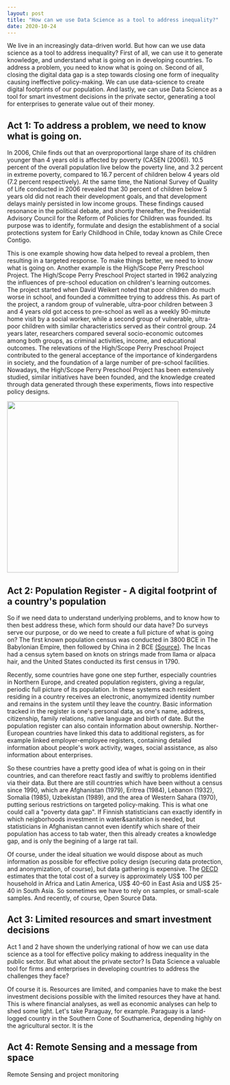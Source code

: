 ```yaml
---
layout: post
title: "How can we use Data Science as a tool to address inequality?"
date: 2020-10-24
---
```


We live in an increasingly data-driven world. But how can we use data science as a tool to address inequality? First of all, we can use it to generate knowledge, and understand what is going on in developing countries. To address a problem, you need to know what is going on. Second of all, closing the digital data gap is a step towards closing one form of inequality causing ineffective policy-making. We can use data-science to create digital footprints of our population. And lastly, we can use Data Science as a tool for smart investment decisions in the private sector, generating a tool for enterprises to generate value out of their money. 

## Act 1: To address a problem, we need to know what is going on. 

In 2006, Chile finds out that an overproportional large share of its children younger than 4 years old is affected by poverty (CASEN (2006)). 10.5 percent of the overall population live below the poverty line, and 3.2 percent in extreme poverty, compared to 16.7 percent of children below 4 years old (7.2 percent respectively). At the same time, the National Survey of Quality of Life conducted in 2006 revealed that 30 percent of children below 5 years old did not reach their development goals, and that development delays mainly persisted in low income groups. These findings caused resonance in the political debate, and shortly thereafter, the Presidential Advisory Council for the Reform of Policies for Children was founded. Its purpose was to identify, formulate and design the establishment of a social protections system for Early Childhood in Chile, today known as Chile Crece Contigo. 

This is one example showing how data helped to reveal a problem, then resulting in a targeted response. To make things better, we need to know what is going on. Another example is the High/Scope Perry Preschool Project. The High/Scope Perry Preschool Project started in 1962 analyzing the influences of pre-school education on children's learning outcomes. The project started when David Weikert noted that poor children do much worse in school, and founded a committee trying to address this. As part of the project, a random group of vulnerable, ultra-poor children between 3 and 4 years old got access to pre-school as well as a weekly 90-minute home visit by a social worker, while a second group of vulnerable, ultra-poor children with similar characteristics served as their control group. 24 years later, researchers compared several socio-economic outcomes among both groups, as criminal activities, income, and educational outcomes. The relevations of the High/Scope Perry Preschool Project contributed to the general acceptance of the importance of kindergardens in society, and the foundation of a large number of pre-school facilities. Nowadays, the High/Scope Perry Preschool Project has been extensively studied, similar initiatives have been founded, and the knowledge created through data generated through these experiments, flows into respective policy designs. 

<a href="https://highscope.org/wp-content/uploads/2020/03/DSC_0476-2048x1318.jpg"><img src="https://highscope.org/wp-content/uploads/2020/03/DSC_0476-2048x1318.jpg" align="center" width="400" ></a>

## Act 2: Population Register - A digital footprint of a country's population 

So if we need data to understand underlying problems, and to know how to then best address these, which form should our data have? Do surveys serve our purpose, or do we need to create a full picture of what is going on? The first known population census was conducted in 3800 BCE in The Babylonian Empire, then followed by China in 2 BCE [(Source)](https://www.prb.org/milestones-global-census-history/). The Incas had a census sytem based on knots on strings made from llama or alpaca hair, and the United States conducted its first census in 1790.

Recently, some countries have gone one step further, especially countries in Northern Europe, and created population registers, giving a regular, periodic full picture of its population. In these systems each resident residing in a country receives an electronic, anomymized identity number and remains in the system until they leave the country. Basic information tracked in the register is one's personal data, as one's name, address, citizenship, family relations, native language and birth of date. But the population register can also contain information about ownership. Norther-European countries have linked this data to additional registers, as for example linked employer-employee registers, containing detailed information about people's work activity, wages, social assistance, as also information about enterprises. 

So these countries have a pretty good idea of what is going on in their countries, and can therefore react fastly and swiftly to problems identified via their data. But there are still countries which have been without a census since 1990, which are Afghanistan (1979), Eritrea (1984), Lebanon (1932), Somalia (1985), Uzbekistan (1989), and the area of Western Sahara (1970), putting serious restrictions on targeted policy-making. This is what one could call a "poverty data gap". If Finnish statisticians can exactly identify in which neigborhoods investment in water&sanitation is needed, but statisticians in Afghanistan cannot even identify which share of their population has access to tab water, then this already creates a knowledge gap, and is only the begining of a large rat tail. 

Of course, under the ideal situation we would dispose about as much information as possible for effective policy design (securing data protection, and anonymization, of course), but data gathering is expensive. The [OECD](http://www.oecd.org/dac/evaluation/dcdndep/37671602.pdf) estimates that the total cost of a survey is approximately US$ 100 per household in Africa and Latin America, US$ 40-60 in East Asia and US$ 25-40 in South Asia. So sometimes we have to rely on samples, or small-scale samples. And recently, of course, Open Source Data. 

## Act 3: Limited resources and smart investment decisions

Act 1 and 2 have shown the underlying rational of how we can use data science as a tool for effective policy making to address inequality in the public sector. But what about the private sector? Is Data Science a valuable tool for firms and enterprises in developing countries to address the challenges they face? 

Of course it is. Resources are limited, and companies have to make the best investment decisions possible with the limited resources they have at hand. This is where financial analyses, as well as economic analyses can help to shed some light. Let's take Paraguay, for example. Paraguay is a land-logged country in the Southern Cone of Southamerica, depending highly on the agricultural sector. It is the 

## Act 4: Remote Sensing and a message from space 

Remote Sensing and project monitoring 


